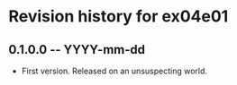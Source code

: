 # Revision history for ex04e01

## 0.1.0.0 -- YYYY-mm-dd

* First version. Released on an unsuspecting world.
